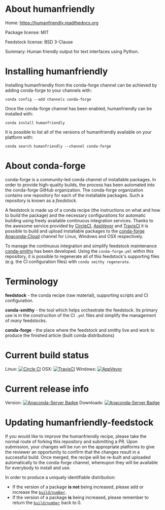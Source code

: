 About humanfriendly
===================

Home: https://humanfriendly.readthedocs.org

Package license: MIT

Feedstock license: BSD 3-Clause

Summary: Human friendly output for text interfaces using Python.



Installing humanfriendly
========================

Installing humanfriendly from the conda-forge channel can be achieved by adding conda-forge to your channels with:

```
conda config --add channels conda-forge
```

Once the conda-forge channel has been enabled, humanfriendly can be installed with:

```
conda install humanfriendly
```

It is possible to list all of the versions of humanfriendly available on your platform with:

```
conda search humanfriendly --channel conda-forge
```


About conda-forge
=================

conda-forge is a community-led conda channel of installable packages.
In order to provide high-quality builds, the process has been automated into the
conda-forge GitHub organization. The conda-forge organization contains one repository
for each of the installable packages. Such a repository is known as a *feedstock*.

A feedstock is made up of a conda recipe (the instructions on what and how to build
the package) and the necessary configurations for automatic building using freely
available continuous integration services. Thanks to the awesome service provided by
[CircleCI](https://circleci.com/), [AppVeyor](http://www.appveyor.com/)
and [TravisCI](https://travis-ci.org/) it is possible to build and upload installable
packages to the [conda-forge](https://anaconda.org/conda-forge)
[Anaconda-Cloud](http://docs.anaconda.org/) channel for Linux, Windows and OSX respectively.

To manage the continuous integration and simplify feedstock maintenance
[conda-smithy](http://github.com/conda-forge/conda-smithy) has been developed.
Using the ``conda-forge.yml`` within this repository, it is possible to regenerate all of
this feedstock's supporting files (e.g. the CI configuration files) with ``conda smithy regenerate``.


Terminology
===========

**feedstock** - the conda recipe (raw material), supporting scripts and CI configuration.

**conda-smithy** - the tool which helps orchestrate the feedstock.
                   Its primary use is in the construction of the CI ``.yml`` files
                   and simplify the management of *many* feedstocks.

**conda-forge** - the place where the feedstock and smithy live and work to
                  produce the finished article (built conda distributions)

Current build status
====================

Linux: [![Circle CI](https://circleci.com/gh/conda-forge/humanfriendly-feedstock.svg?style=svg)](https://circleci.com/gh/conda-forge/humanfriendly-feedstock)
OSX: [![TravisCI](https://travis-ci.org/conda-forge/humanfriendly-feedstock.svg?branch=master)](https://travis-ci.org/conda-forge/humanfriendly-feedstock)
Windows: [![AppVeyor](https://ci.appveyor.com/api/projects/status/github/conda-forge/humanfriendly-feedstock?svg=True)](https://ci.appveyor.com/project/conda-forge/humanfriendly-feedstock/branch/master)

Current release info
====================
Version: [![Anaconda-Server Badge](https://anaconda.org/conda-forge/humanfriendly/badges/version.svg)](https://anaconda.org/conda-forge/humanfriendly)
Downloads: [![Anaconda-Server Badge](https://anaconda.org/conda-forge/humanfriendly/badges/downloads.svg)](https://anaconda.org/conda-forge/humanfriendly)


Updating humanfriendly-feedstock
================================

If you would like to improve the humanfriendly recipe, please take the normal
route of forking this repository and submitting a PR. Upon submission, your changes will
be run on the appropriate platforms to give the reviewer an opportunity to confirm that the
changes result in a successful build. Once merged, the recipe will be re-built and uploaded
automatically to the conda-forge channel, whereupon they will be available for everybody to
install and use.

In order to produce a uniquely identifiable distribution:
 * If the version of a package **is not** being increased, please add or increase
   the [``build/number``](http://conda.pydata.org/docs/building/meta-yaml.html#build-number-and-string).
 * If the version of a package **is** being increased, please remember to return
   the [``build/number``](http://conda.pydata.org/docs/building/meta-yaml.html#build-number-and-string)
   back to 0.
